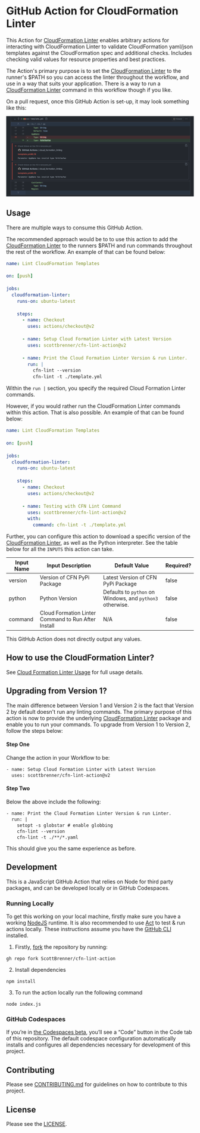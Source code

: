# GitHub Action for CloudFormation Linter

This Action for [CloudFormation Linter](https://github.com/aws-cloudformation/cfn-python-lint/) enables arbitrary actions for interacting with CloudFormation Linter to validate CloudFormation yaml/json templates against the CloudFormation spec and additional checks. Includes checking valid values for resource properties and best practices.

The Action's primary purpose is to set the [CloudFormation Linter](https://github.com/aws-cloudformation/cfn-python-lint/) to the runner's $PATH so you can access the linter throughout the workflow, and use in a way that suits your application. There is a way to run a [CloudFormation Linter](https://github.com/aws-cloudformation/cfn-python-lint/) command in this workflow though if you like.

On a pull request, once this GitHub Action is set-up, it may look something like this:

![Output of Cloud Formation Linter](.github/cfn-lint-pull-request.png?raw=true "Output of Cloud Formation Linter")

## Usage

There are multiple ways to consume this GitHub Action.

The recommended approach would be to to use this action to add the [CloudFormation Linter](https://github.com/aws-cloudformation/cfn-python-lint/) to the runners $PATH and run commands throughout the rest of the workflow. An example of that can be found below:

```yaml
name: Lint CloudFormation Templates

on: [push]

jobs:
  cloudformation-linter:
    runs-on: ubuntu-latest

    steps:
      - name: Checkout
        uses: actions/checkout@v2

      - name: Setup Cloud Formation Linter with Latest Version
        uses: scottbrenner/cfn-lint-action@v2

      - name: Print the Cloud Formation Linter Version & run Linter.
        run: |
          cfn-lint --version
          cfn-lint -t ./template.yml
```

Within the `run |` section, you specify the required Cloud Formation Linter commands.

However, if you would rather run the CloudFormation Linter commands within this action. That is also possible. An example of that can be found below:

```yaml
name: Lint CloudFormation Templates

on: [push]

jobs:
  cloudformation-linter:
    runs-on: ubuntu-latest

    steps:
      - name: Checkout
        uses: actions/checkout@v2

      - name: Testing with CFN Lint Command
        uses: scottbrenner/cfn-lint-action@v2
        with:
          command: cfn-lint -t ./template.yml
```

Further, you can configure this action to download a specific version of the [CloudFormation Linter](https://github.com/aws-cloudformation/cfn-python-lint/), as well as the Python interpreter. See the table below for all the `INPUTS` this action can take.

| Input Name | Input Description                                   | Default Value                                             | Required? |
| ---------- | --------------------------------------------------- | --------------------------------------------------------- | --------- |
| version    | Version of CFN PyPi Package                         | Latest Version of CFN PyPi Package                        | false     |
| python     | Python Version                                      | Defaults to `python` on Windows, and `python3` otherwise. | false     |
| command    | Cloud Formation Linter Command to Run After Install | N/A                                                       | false     |

This GitHub Action does not directly output any values.

## How to use the CloudFormation Linter?

See [Cloud Formation Linter Usage](https://github.com/aws-cloudformation/cfn-python-lint#basic-usage) for full usage details.

## Upgrading from Version 1?

The main difference between Version 1 and Version 2 is the fact that Version 2 by default doesn't run any linting commands. The primary purpose of this action is now to provide the underlying [CloudFormation Linter](https://github.com/aws-cloudformation/cfn-python-lint/) package and enable you to run your commands. To upgrade from Version 1 to Version 2, follow the steps below:

#### Step One

Change the action in your Workflow to be:

```
- name: Setup Cloud Formation Linter with Latest Version
  uses: scottbrenner/cfn-lint-action@v2
```

#### Step Two

Below the above include the following:

```
- name: Print the Cloud Formation Linter Version & run Linter.
  run: |
    setopt -s globstar # enable globbing
    cfn-lint --version
    cfn-lint -t ./**/*.yaml
```

This should give you the same experience as before.

## Development

This is a JavaScript GitHub Action that relies on Node for third party packages, and can be developed locally or in GitHub Codespaces.

### Running Locally

To get this working on your local machine, firstly make sure you have a working [NodeJS](https://nodejs.org/en/) runtime. It is also recommended to use [Act](https://github.com/nektos/act) to test & run actions locally. These instructions assume you have the [GitHub CLI](https://cli.github.com/) installed.

1. Firstly, [fork](https://cli.github.com/manual/gh_repo_fork) the repository by running:

```
gh repo fork ScottBrenner/cfn-lint-action
```

2. Install dependencies

```
npm install
```

3. To run the action locally run the following command

```
node index.js
```

### GitHub Codespaces

If you’re in [the Codespaces beta](https://github.com/features/codespaces/signup), you’ll see a “Code” button in the Code tab of this repository. The default codespace configuration automatically installs and configures all dependencies necessary for development of this project.

## Contributing

Please see [CONTRIBUTING.md](CONTRIBUTING.md) for guidelines on how to contribute to this project.

## License

Please see the [LICENSE](LICENSE).
